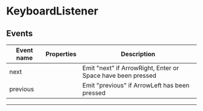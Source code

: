 # KeyboardListener

## Events

| Event name | Properties | Description                                                 |
| ---------- | ---------- | ----------------------------------------------------------- |
| next       |            | Emit "next" if ArrowRight, Enter or Space have been pressed |
| previous   |            | Emit "previous" if ArrowLeft has been pressed               |

---
